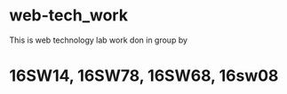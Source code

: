 # web-tech_work

This is web technology lab work don in group by 

# 16SW14, 16SW78, 16SW68, 16sw08
